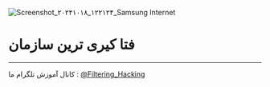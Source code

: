 ![Screenshot_۲۰۲۴۱۰۱۸_۱۲۲۱۲۴_Samsung Internet](https://github.com/user-attachments/assets/05cf16b8-b5ee-435e-9097-fb4bb2c5e5f6)
# فتا کیری ترین سازمان
-------
کانال آموزش تلگرام ما :
[@Filtering_Hacking](https://t.me/Filtering_Hacking)
